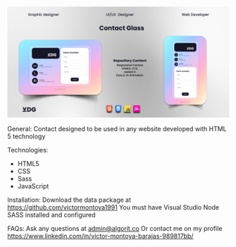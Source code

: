 ![Contact Glass](https://github.com/victormontoya1991/contact_glass/blob/main/assets/img/Ejm.png)

General: 
Contact designed to be used in any website developed with HTML 5 technology

Technologies: 
- HTML5
- CSS
- Sass
- JavaScript

Installation:
Download the data package at https://github.com/victormontoya1991 You must have Visual Studio Node SASS installed and configured

FAQs: 
Ask any questions at admin@algorit.co
Or contact me on my profile https://www.linkedin.com/in/victor-montoya-barajas-989817bb/